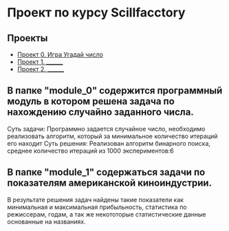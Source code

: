 # Проект по курсу Scillfacctory

## Проекты

* [Проект 0. Игра Угадай число](https://github.com/aredkin-u/skillfactory_rds/tree/main/module_0)
* [Проект 1. ______](_________)
* [Проект 2. ______](_________)

## В папке "module_0" содержится программный модуль в котором решена задача по нахождению случайно заданного числа.
Суть задачи:
Программно задается случайное число, необходимо реализовать алгоритм,
который за минимальное количество итераций его находит
Суть решения:
Реализован алгоритм бинарного поиска, среднее количество итераций
из 1000 экспериментов:6
## В папке "module_1" содержаться задачи по показателям американской киноиндустрии. 
В результате решения задач найдены такие показатели как минимальная и максимальная прибыльность, статистика по режиссерам, годам, а так же некототорые статистические данные основанные на названиях.


[def]: https://github.com/aredkin-u/skillfactory_rds/tree/main/module_0